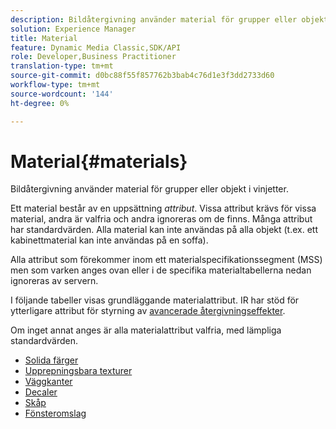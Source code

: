 ```yaml
---
description: Bildåtergivning använder material för grupper eller objekt i vinjetter.
solution: Experience Manager
title: Material
feature: Dynamic Media Classic,SDK/API
role: Developer,Business Practitioner
translation-type: tm+mt
source-git-commit: d0bc88f55f857762b3bab4c76d1e3f3dd2733d60
workflow-type: tm+mt
source-wordcount: '144'
ht-degree: 0%

---
```



# Material{#materials}

Bildåtergivning använder material för grupper eller objekt i vinjetter.

Ett material består av en uppsättning *attribut*. Vissa attribut krävs för vissa material, andra är valfria och andra ignoreras om de finns. Många attribut har standardvärden. Alla material kan inte användas på alla objekt (t.ex. ett kabinettmaterial kan inte användas på en soffa).

Alla attribut som förekommer inom ett materialspecifikationssegment (MSS) men som varken anges ovan eller i de specifika materialtabellerna nedan ignoreras av servern.

I följande tabeller visas grundläggande materialattribut. IR har stöd för ytterligare attribut för styrning av [avancerade återgivningseffekter](../../../../../../ir-api/http-protocol/image-rendering-api-ref/c-ir-http-protocol-ref/c-ir-http-protocol-syntax-and-features/c-ir-advanced-render-effects/c-ir-advanced-render-effects.md#concept-bf8b6d8460244b9cacc7f4a3df4c5281).

Om inget annat anges är alla materialattribut valfria, med lämpliga standardvärden.

* [Solida färger](r-ir-solid-colors.md)
* [Upprepningsbara texturer](r-ir-repeatable-textures.md)
* [Väggkanter](r-ir-wall-borders.md)
* [Decaler](r-ir-decals.md)
* [Skåp](r-ir-cabinets.md)
* [Fönsteromslag](r-ir-window-coverings.md)
